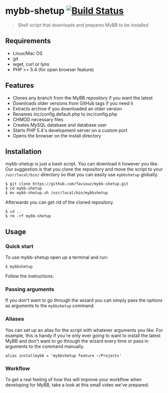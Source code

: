 # mybb-shetup [![Build Status](https://travis-ci.org/faviouz/mybb-shetup.svg?branch=master)](https://travis-ci.org/faviouz/fix-spotify-icon)

> Shell script that downloads and prepares MyBB to be installed

## Requirements

- Linux/Mac OS
- git
- wget, curl or lynx
- PHP >= 5.4 (for open browser feature)

## Features

- Clones any branch from the MyBB repository if you want the latest
- Downloads older versions from GitHub tags if you need it
- Extracts archive if you downloaded an older version
- Renames inc/config.default.php to inc/config.php
- CHMOD necessary files
- Creates MySQL database and database user
- Starts PHP 5.4's development server on a custom port
- Opens the browser on the install directory

## Installation

mybb-shetup is just a bash script. You can download it however you like. Our suggestion is that you clone the repository and move the script to your `/usr/local/bin/` directory so that you can easily use `mybbshetup` globally.

	$ git clone https://github.com/faviouz/mybb-shetup.git
	$ cd mybb-shetup
	$ mv mybb-shetup.sh /usr/local/bin/mybbshetup

Afterwards you can get rid of the cloned repository.

	$ cd ..
	$ rm -rf mybb-shetup

## Usage

### Quick start

To use mybb-shetup open up a terminal and run:

	$ mybbshetup

Follow the instructions.

### Passing arguments

If you don't want to go through the wizard you can simply pass the options as arguments to the `mybbshetup` command.

### Aliases

You can set up an alias for the script with whatever arguments you like. For example, this is handy if you're only ever going to want to install the latest MyBB and don't want to go through the wizard every time or pass in arguments to the command manually.

	alias installmybb = 'mybbshetup feature ~/Projects'

### Workflow

To get a real feeling of how this will improve your workflow when developing for MyBB, take a look at this small video we've prepared.
